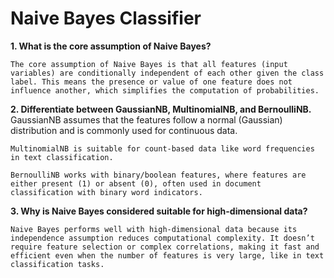 
# Naive Bayes Classifier

**1. What is the core assumption of Naive Bayes?**

    The core assumption of Naive Bayes is that all features (input variables) are conditionally independent of each other given the class label. This means the presence or value of one feature does not influence another, which simplifies the computation of probabilities.

**2. Differentiate between GaussianNB, MultinomialNB, and BernoulliNB.**
    GaussianNB assumes that the features follow a normal (Gaussian) distribution and is commonly used for continuous data.

    MultinomialNB is suitable for count-based data like word frequencies in text classification.

    BernoulliNB works with binary/boolean features, where features are either present (1) or absent (0), often used in document classification with binary word indicators.

**3. Why is Naive Bayes considered suitable for high-dimensional data?**

    Naive Bayes performs well with high-dimensional data because its independence assumption reduces computational complexity. It doesn’t require feature selection or complex correlations, making it fast and efficient even when the number of features is very large, like in text classification tasks.

